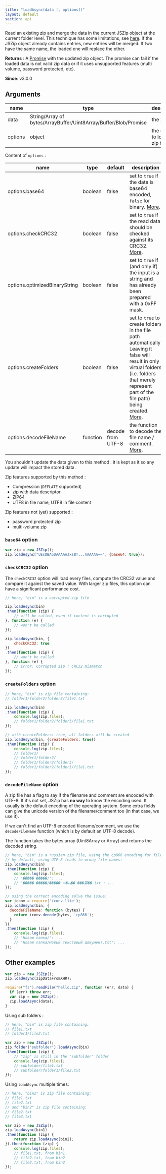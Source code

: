 ```yaml
---
title: "loadAsync(data [, options])"
layout: default
section: api
---
```


Read an existing zip and merge the data in the current JSZip
object at the current folder level. This technique has some limitations, see
[here]({{site.baseurl}}/documentation/limitations.html).
If the JSZip object already contains entries, new entries will be merged. If
two have the same name, the loaded one will replace the other.

__Returns__ : A [Promise](https://developer.mozilla.org/en-US/docs/Web/JavaScript/Reference/Global_Objects/Promise) with the updated zip object.
The promise can fail if the loaded data is not valid zip data or if it
uses unsupported features (multi volume, password protected, etc).

__Since__: v3.0.0

## Arguments

name               | type   | description
-------------------|--------|------------
data               | String/Array of bytes/ArrayBuffer/Uint8Array/Buffer/Blob/Promise | the zip file
options            | object | the options to load the zip file

Content of `options` :

name                          | type    | default | description
------------------------------|---------|---------|------------
options.base64                | boolean | false   | set to `true` if the data is base64 encoded, `false` for binary. [More](#base64-option).
options.checkCRC32            | boolean | false   | set to `true` if the read data should be checked against its CRC32. [More](#checkcrc32-option).
options.optimizedBinaryString | boolean | false   | set to `true` if (and only if) the input is a string and has already been prepared with a 0xFF mask.
options.createFolders         | boolean | false   | set to `true` to create folders in the file path automatically. Leaving it false will result in only virtual folders (i.e. folders that merely represent part of the file path) being created. [More](#createfolders-option).
options.decodeFileName        | function | decode from UTF-8 | the function to decode the file name / comment. [More](#decodefilename-option).

You shouldn't update the data given to this method : it is kept as it so any
update will impact the stored data.

Zip features supported by this method :

* Compression (<code>DEFLATE</code> supported)
* zip with data descriptor
* ZIP64
* UTF8 in file name, UTF8 in file content

Zip features not (yet) supported :

* password protected zip
* multi-volume zip

### `base64` option

```js
var zip = new JSZip();
zip.loadAsync("UEsDBAoDAAAAAJxs8T...AAAAAA==", {base64: true});
```

### `checkCRC32` option

The `checkCRC32` option will load every files, compute the CRC32 value and
compare it against the saved value.
With larger zip files, this option can have a significant performance cost.

```js
// here, "bin" is a corrupted zip file

zip.loadAsync(bin)
.then(function (zip) {
    // will be called, even if content is corrupted
}, function (e) {
    // won't be called
});

zip.loadAsync(bin, {
    checkCRC32: true
})
.then(function (zip) {
    // won't be called
}, function (e) {
    // Error: Corrupted zip : CRC32 mismatch
});
```

### `createFolders` option

```js
// here, "bin" is zip file containing:
// folder1/folder2/folder3/file1.txt

zip.loadAsync(bin)
.then(function (zip) {
    console.log(zip.files);
    // folder1/folder2/folder3/file1.txt
});

// with createFolders: true, all folders will be created
zip.loadAsync(bin, {createFolders: true})
.then(function (zip) {
    console.log(zip.files);
    // folder1/
    // folder1/folder2/
    // folder1/folder2/folder3/
    // folder1/folder2/folder3/file1.txt
});
```

### `decodeFileName` option

A zip file has a flag to say if the filename and comment are encoded with UTF-8.
If it's not set, JSZip has **no way** to know the encoding used. It usually
is the default encoding of the operating system. Some extra fields can give
the unicode version of the filename/comment too (in that case, we use it).

If we can't find an UTF-8 encoded filename/comment, we use the `decodeFileName`
function (which is by default an UTF-8 decode).

The function takes the bytes array (Uint8Array or Array) and returns the
decoded string.

```js
// here, "bin" is a russian zip file, using the cp866 encoding for file names
// by default, using UTF-8 leads to wrong file names:
zip.loadAsync(bin)
.then(function (zip) {
    console.log(zip.files);
    // '����� �����/': ...
    // '����� �����/����� ⥪�⮢�� ���㬥��.txt': ...
});

// using the correct encoding solve the issue:
var iconv = require('iconv-lite');
zip.loadAsync(bin, {
  decodeFileName: function (bytes) {
    return iconv.decode(bytes, 'cp866');
  }
})
.then(function (zip) {
    console.log(zip.files);
    // 'Новая папка/': ...
    // 'Новая папка/Новый текстовый документ.txt': ...
});
```

## Other examples

```js
var zip = new JSZip();
zip.loadAsync(zipDataFromXHR);
```

```js
require("fs").readFile("hello.zip", function (err, data) {
  if (err) throw err;
  var zip = new JSZip();
  zip.loadAsync(data);
}
```

Using sub folders :

```js
// here, "bin" is zip file containing:
// file1.txt
// folder1/file2.txt

var zip = new JSZip();
zip.folder("subfolder").loadAsync(bin)
.then(function (zip) {
    // "zip" is still in the "subfolder" folder
    console.log(zip.files);
    // subfolder/file1.txt
    // subfolder/folder1/file2.txt
});
```

Using `loadAsync` multiple times:

```js
// here, "bin1" is zip file containing:
// file1.txt
// file2.txt
// and "bin2" is zip file containing:
// file2.txt
// file3.txt

var zip = new JSZip();
zip.loadAsync(bin1)
.then(function (zip) {
    return zip.loadAsync(bin2);
}).then(function (zip) {
    console.log(zip.files);
    // file1.txt, from bin1
    // file2.txt, from bin2
    // file3.txt, from bin2
});
```

